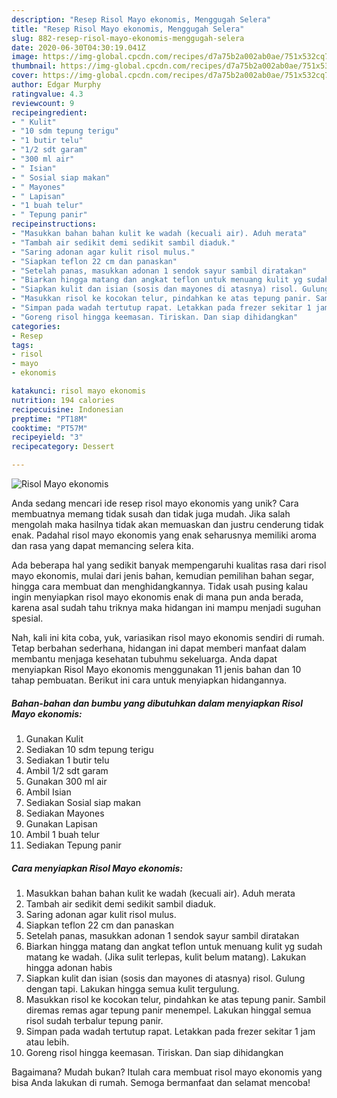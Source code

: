 ```yaml
---
description: "Resep Risol Mayo ekonomis, Menggugah Selera"
title: "Resep Risol Mayo ekonomis, Menggugah Selera"
slug: 882-resep-risol-mayo-ekonomis-menggugah-selera
date: 2020-06-30T04:30:19.041Z
image: https://img-global.cpcdn.com/recipes/d7a75b2a002ab0ae/751x532cq70/risol-mayo-ekonomis-foto-resep-utama.jpg
thumbnail: https://img-global.cpcdn.com/recipes/d7a75b2a002ab0ae/751x532cq70/risol-mayo-ekonomis-foto-resep-utama.jpg
cover: https://img-global.cpcdn.com/recipes/d7a75b2a002ab0ae/751x532cq70/risol-mayo-ekonomis-foto-resep-utama.jpg
author: Edgar Murphy
ratingvalue: 4.3
reviewcount: 9
recipeingredient:
- " Kulit"
- "10 sdm tepung terigu"
- "1 butir telu"
- "1/2 sdt garam"
- "300 ml air"
- " Isian"
- " Sosial siap makan"
- " Mayones"
- " Lapisan"
- "1 buah telur"
- " Tepung panir"
recipeinstructions:
- "Masukkan bahan bahan kulit ke wadah (kecuali air). Aduh merata"
- "Tambah air sedikit demi sedikit sambil diaduk."
- "Saring adonan agar kulit risol mulus."
- "Siapkan teflon 22 cm dan panaskan"
- "Setelah panas, masukkan adonan 1 sendok sayur sambil diratakan"
- "Biarkan hingga matang dan angkat teflon untuk menuang kulit yg sudah matang ke wadah. (Jika sulit terlepas, kulit belum matang). Lakukan hingga adonan habis"
- "Siapkan kulit dan isian (sosis dan mayones di atasnya) risol. Gulung dengan tapi. Lakukan hingga semua kulit tergulung."
- "Masukkan risol ke kocokan telur, pindahkan ke atas tepung panir. Sambil diremas remas agar tepung panir menempel. Lakukan hinggal semua risol sudah terbalur tepung panir."
- "Simpan pada wadah tertutup rapat. Letakkan pada frezer sekitar 1 jam atau lebih."
- "Goreng risol hingga keemasan. Tiriskan. Dan siap dihidangkan"
categories:
- Resep
tags:
- risol
- mayo
- ekonomis

katakunci: risol mayo ekonomis 
nutrition: 194 calories
recipecuisine: Indonesian
preptime: "PT18M"
cooktime: "PT57M"
recipeyield: "3"
recipecategory: Dessert

---
```



![Risol Mayo ekonomis](https://img-global.cpcdn.com/recipes/d7a75b2a002ab0ae/751x532cq70/risol-mayo-ekonomis-foto-resep-utama.jpg)

Anda sedang mencari ide resep risol mayo ekonomis yang unik? Cara membuatnya memang tidak susah dan tidak juga mudah. Jika salah mengolah maka hasilnya tidak akan memuaskan dan justru cenderung tidak enak. Padahal risol mayo ekonomis yang enak seharusnya memiliki aroma dan rasa yang dapat memancing selera kita.

Ada beberapa hal yang sedikit banyak mempengaruhi kualitas rasa dari risol mayo ekonomis, mulai dari jenis bahan, kemudian pemilihan bahan segar, hingga cara membuat dan menghidangkannya. Tidak usah pusing kalau ingin menyiapkan risol mayo ekonomis enak di mana pun anda berada, karena asal sudah tahu triknya maka hidangan ini mampu menjadi suguhan spesial.




Nah, kali ini kita coba, yuk, variasikan risol mayo ekonomis sendiri di rumah. Tetap berbahan sederhana, hidangan ini dapat memberi manfaat dalam membantu menjaga kesehatan tubuhmu sekeluarga. Anda dapat menyiapkan Risol Mayo ekonomis menggunakan 11 jenis bahan dan 10 tahap pembuatan. Berikut ini cara untuk menyiapkan hidangannya.

<!--inarticleads1-->

##### Bahan-bahan dan bumbu yang dibutuhkan dalam menyiapkan Risol Mayo ekonomis:

1. Gunakan  Kulit
1. Sediakan 10 sdm tepung terigu
1. Sediakan 1 butir telu
1. Ambil 1/2 sdt garam
1. Gunakan 300 ml air
1. Ambil  Isian
1. Sediakan  Sosial siap makan
1. Sediakan  Mayones
1. Gunakan  Lapisan
1. Ambil 1 buah telur
1. Sediakan  Tepung panir




<!--inarticleads2-->

##### Cara menyiapkan Risol Mayo ekonomis:

1. Masukkan bahan bahan kulit ke wadah (kecuali air). Aduh merata
1. Tambah air sedikit demi sedikit sambil diaduk.
1. Saring adonan agar kulit risol mulus.
1. Siapkan teflon 22 cm dan panaskan
1. Setelah panas, masukkan adonan 1 sendok sayur sambil diratakan
1. Biarkan hingga matang dan angkat teflon untuk menuang kulit yg sudah matang ke wadah. (Jika sulit terlepas, kulit belum matang). Lakukan hingga adonan habis
1. Siapkan kulit dan isian (sosis dan mayones di atasnya) risol. Gulung dengan tapi. Lakukan hingga semua kulit tergulung.
1. Masukkan risol ke kocokan telur, pindahkan ke atas tepung panir. Sambil diremas remas agar tepung panir menempel. Lakukan hinggal semua risol sudah terbalur tepung panir.
1. Simpan pada wadah tertutup rapat. Letakkan pada frezer sekitar 1 jam atau lebih.
1. Goreng risol hingga keemasan. Tiriskan. Dan siap dihidangkan




Bagaimana? Mudah bukan? Itulah cara membuat risol mayo ekonomis yang bisa Anda lakukan di rumah. Semoga bermanfaat dan selamat mencoba!
